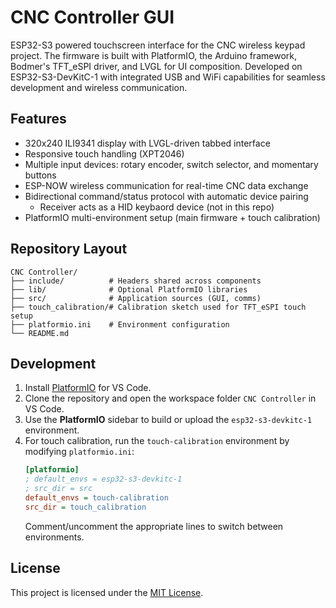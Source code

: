 # CNC Controller GUI

ESP32-S3 powered touchscreen interface for the CNC wireless keypad project. The firmware is built with PlatformIO, the Arduino framework, Bodmer's TFT_eSPI driver, and LVGL for UI composition.
Developed on ESP32-S3-DevKitC-1 with integrated USB and WiFi capabilities for seamless development and wireless communication.

## Features

- 320x240 ILI9341 display with LVGL-driven tabbed interface
- Responsive touch handling (XPT2046)
- Multiple input devices: rotary encoder, switch selector, and momentary buttons
- ESP-NOW wireless communication for real-time CNC data exchange
- Bidirectional command/status protocol with automatic device pairing
  - Receiver acts as a HID keybaord device (not in this repo)
- PlatformIO multi-environment setup (main firmware + touch calibration)

## Repository Layout

```text
CNC Controller/
├── include/          # Headers shared across components
├── lib/              # Optional PlatformIO libraries
├── src/              # Application sources (GUI, comms)
├── touch_calibration/# Calibration sketch used for TFT_eSPI touch setup
├── platformio.ini    # Environment configuration
└── README.md
```

## Development

1. Install [PlatformIO](https://platformio.org/install/ide?install=vscode) for VS Code.
2. Clone the repository and open the workspace folder `CNC Controller` in VS Code.
3. Use the **PlatformIO** sidebar to build or upload the `esp32-s3-devkitc-1` environment.
4. For touch calibration, run the `touch-calibration` environment by modifying `platformio.ini`:
    ```ini
    [platformio]
    ; default_envs = esp32-s3-devkitc-1
    ; src_dir = src
    default_envs = touch-calibration
    src_dir = touch_calibration
    ```
    Comment/uncomment the appropriate lines to switch between environments.

## License

This project is licensed under the [MIT License](LICENSE).
